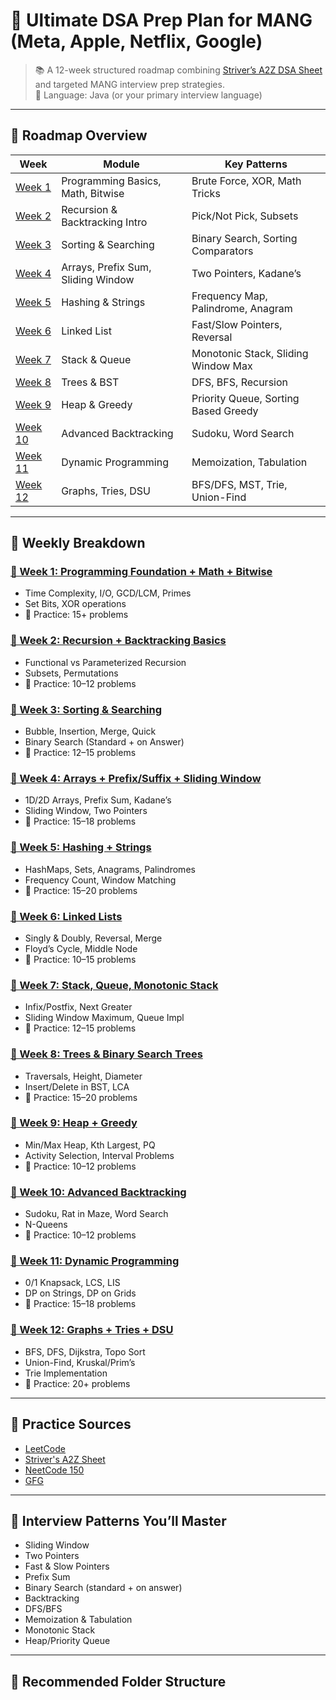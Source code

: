 # 🚀 Ultimate DSA Prep Plan for MANG (Meta, Apple, Netflix, Google)

> 📚 A 12-week structured roadmap combining [Striver’s A2Z DSA Sheet](https://takeuforward.org/strivers-a2z-dsa-course/strivers-a2z-dsa-course-sheet-2) and targeted MANG interview prep strategies.  
> 🧠 Language: Java (or your primary interview language)

---

## 🧭 Roadmap Overview

| Week | Module | Key Patterns |
|------|--------|--------------|
| [Week 1](./Week01_Basics_Math) | Programming Basics, Math, Bitwise | Brute Force, XOR, Math Tricks |
| [Week 2](./Week02_Recursion) | Recursion & Backtracking Intro | Pick/Not Pick, Subsets |
| [Week 3](./Week03_Sorting_Searching) | Sorting & Searching | Binary Search, Sorting Comparators |
| [Week 4](./Week04_Arrays) | Arrays, Prefix Sum, Sliding Window | Two Pointers, Kadane’s |
| [Week 5](./Week05_Hashing_Strings) | Hashing & Strings | Frequency Map, Palindrome, Anagram |
| [Week 6](./Week06_LinkedLists) | Linked List | Fast/Slow Pointers, Reversal |
| [Week 7](./Week07_Stacks_Queues) | Stack & Queue | Monotonic Stack, Sliding Window Max |
| [Week 8](./Week08_Trees_BST) | Trees & BST | DFS, BFS, Recursion |
| [Week 9](./Week09_Heap_Greedy) | Heap & Greedy | Priority Queue, Sorting Based Greedy |
| [Week 10](./Week10_Advanced_Backtracking) | Advanced Backtracking | Sudoku, Word Search |
| [Week 11](./Week11_DynamicProgramming) | Dynamic Programming | Memoization, Tabulation |
| [Week 12](./Week12_Graphs_Tries_DSU) | Graphs, Tries, DSU | BFS/DFS, MST, Trie, Union-Find |

---

## 📌 Weekly Breakdown

### [📅 Week 1: Programming Foundation + Math + Bitwise](./Week01_Basics_Math)
- Time Complexity, I/O, GCD/LCM, Primes
- Set Bits, XOR operations
- 🧪 Practice: 15+ problems

### [📅 Week 2: Recursion + Backtracking Basics](./Week02_Recursion)
- Functional vs Parameterized Recursion
- Subsets, Permutations
- 🧪 Practice: 10–12 problems

### [📅 Week 3: Sorting & Searching](./Week03_Sorting_Searching)
- Bubble, Insertion, Merge, Quick
- Binary Search (Standard + on Answer)
- 🧪 Practice: 12–15 problems

### [📅 Week 4: Arrays + Prefix/Suffix + Sliding Window](./Week04_Arrays)
- 1D/2D Arrays, Prefix Sum, Kadane’s
- Sliding Window, Two Pointers
- 🧪 Practice: 15–18 problems

### [📅 Week 5: Hashing + Strings](./Week05_Hashing_Strings)
- HashMaps, Sets, Anagrams, Palindromes
- Frequency Count, Window Matching
- 🧪 Practice: 15–20 problems

### [📅 Week 6: Linked Lists](./Week06_LinkedLists)
- Singly & Doubly, Reversal, Merge
- Floyd’s Cycle, Middle Node
- 🧪 Practice: 10–15 problems

### [📅 Week 7: Stack, Queue, Monotonic Stack](./Week07_Stacks_Queues)
- Infix/Postfix, Next Greater
- Sliding Window Maximum, Queue Impl
- 🧪 Practice: 12–15 problems

### [📅 Week 8: Trees & Binary Search Trees](./Week08_Trees_BST)
- Traversals, Height, Diameter
- Insert/Delete in BST, LCA
- 🧪 Practice: 15–20 problems

### [📅 Week 9: Heap + Greedy](./Week09_Heap_Greedy)
- Min/Max Heap, Kth Largest, PQ
- Activity Selection, Interval Problems
- 🧪 Practice: 10–12 problems

### [📅 Week 10: Advanced Backtracking](./Week10_Advanced_Backtracking)
- Sudoku, Rat in Maze, Word Search
- N-Queens
- 🧪 Practice: 10–12 problems

### [📅 Week 11: Dynamic Programming](./Week11_DynamicProgramming)
- 0/1 Knapsack, LCS, LIS
- DP on Strings, DP on Grids
- 🧪 Practice: 15–18 problems

### [📅 Week 12: Graphs + Tries + DSU](./Week12_Graphs_Tries_DSU)
- BFS, DFS, Dijkstra, Topo Sort
- Union-Find, Kruskal/Prim’s
- Trie Implementation
- 🧪 Practice: 20+ problems

---

## 🧪 Practice Sources

- [LeetCode](https://leetcode.com)
- [Striver's A2Z Sheet](https://takeuforward.org/strivers-a2z-dsa-course/strivers-a2z-dsa-course-sheet-2)
- [NeetCode 150](https://neetcode.io)
- [GFG](https://geeksforgeeks.org)

---

## 🧠 Interview Patterns You’ll Master

- Sliding Window  
- Two Pointers  
- Fast & Slow Pointers  
- Prefix Sum  
- Binary Search (standard + on answer)  
- Backtracking  
- DFS/BFS  
- Memoization & Tabulation  
- Monotonic Stack  
- Heap/Priority Queue  

---

## 📂 Recommended Folder Structure

